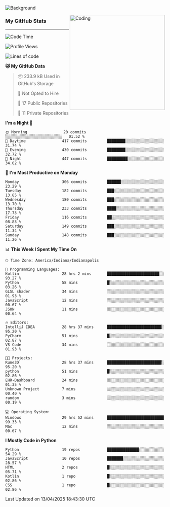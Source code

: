 ![Background](https://github.com/Nguyen-Noah/Nguyen-Noah/assets/112649680/f5d2296f-0508-400c-abcf-47c085708a2a)

<img align="right" alt="Coding" width="300" src="https://cdn.dribbble.com/users/1277312/screenshots/14733298/media/39b1045e593737587dd60e42c8422d1f.gif" >

### My GitHub Stats
---
<!--START_SECTION:waka-->
![Code Time](http://img.shields.io/badge/Code%20Time-519%20hrs%208%20mins-blue)

![Profile Views](http://img.shields.io/badge/Profile%20Views-16-blue)

![Lines of code](https://img.shields.io/badge/From%20Hello%20World%20I%27ve%20Written-14.1%20million%20lines%20of%20code-blue)

**🐱 My GitHub Data** 

> 📦 233.9 kB Used in GitHub's Storage 
 > 
> 🚫 Not Opted to Hire
 > 
> 📜 17 Public Repositories 
 > 
> 🔑 11 Private Repositories 
 > 
**I'm a Night 🦉** 

```text
🌞 Morning                20 commits          ░░░░░░░░░░░░░░░░░░░░░░░░░   01.52 % 
🌆 Daytime                417 commits         ████████░░░░░░░░░░░░░░░░░   31.74 % 
🌃 Evening                430 commits         ████████░░░░░░░░░░░░░░░░░   32.72 % 
🌙 Night                  447 commits         █████████░░░░░░░░░░░░░░░░   34.02 % 
```
📅 **I'm Most Productive on Monday** 

```text
Monday                   306 commits         ██████░░░░░░░░░░░░░░░░░░░   23.29 % 
Tuesday                  182 commits         ███░░░░░░░░░░░░░░░░░░░░░░   13.85 % 
Wednesday                180 commits         ███░░░░░░░░░░░░░░░░░░░░░░   13.70 % 
Thursday                 233 commits         ████░░░░░░░░░░░░░░░░░░░░░   17.73 % 
Friday                   116 commits         ██░░░░░░░░░░░░░░░░░░░░░░░   08.83 % 
Saturday                 149 commits         ███░░░░░░░░░░░░░░░░░░░░░░   11.34 % 
Sunday                   148 commits         ███░░░░░░░░░░░░░░░░░░░░░░   11.26 % 
```


📊 **This Week I Spent My Time On** 

```text
🕑︎ Time Zone: America/Indiana/Indianapolis

💬 Programming Languages: 
Kotlin                   28 hrs 2 mins       ███████████████████████░░   93.27 % 
Python                   58 mins             █░░░░░░░░░░░░░░░░░░░░░░░░   03.26 % 
GLSL shader              34 mins             ░░░░░░░░░░░░░░░░░░░░░░░░░   01.93 % 
JavaScript               12 mins             ░░░░░░░░░░░░░░░░░░░░░░░░░   00.67 % 
JSON                     11 mins             ░░░░░░░░░░░░░░░░░░░░░░░░░   00.64 % 

🔥 Editors: 
IntelliJ IDEA            28 hrs 37 mins      ████████████████████████░   95.20 % 
PyCharm                  51 mins             █░░░░░░░░░░░░░░░░░░░░░░░░   02.87 % 
VS Code                  34 mins             ░░░░░░░░░░░░░░░░░░░░░░░░░   01.93 % 

🐱‍💻 Projects: 
Rune3D                   28 hrs 37 mins      ████████████████████████░   95.20 % 
python                   51 mins             █░░░░░░░░░░░░░░░░░░░░░░░░   02.86 % 
EHR-Dashboard            24 mins             ░░░░░░░░░░░░░░░░░░░░░░░░░   01.35 % 
Unknown Project          7 mins              ░░░░░░░░░░░░░░░░░░░░░░░░░   00.40 % 
random                   3 mins              ░░░░░░░░░░░░░░░░░░░░░░░░░   00.19 % 

💻 Operating System: 
Windows                  29 hrs 52 mins      █████████████████████████   99.33 % 
Mac                      12 mins             ░░░░░░░░░░░░░░░░░░░░░░░░░   00.67 % 
```

**I Mostly Code in Python** 

```text
Python                   19 repos            ██████████████░░░░░░░░░░░   54.29 % 
JavaScript               10 repos            ███████░░░░░░░░░░░░░░░░░░   28.57 % 
HTML                     2 repos             █░░░░░░░░░░░░░░░░░░░░░░░░   05.71 % 
Kotlin                   1 repo              █░░░░░░░░░░░░░░░░░░░░░░░░   02.86 % 
CSS                      1 repo              █░░░░░░░░░░░░░░░░░░░░░░░░   02.86 % 
```




 Last Updated on 13/04/2025 18:43:30 UTC
<!--END_SECTION:waka-->

<!--
**Nguyen-Noah/Nguyen-Noah** is a ✨ _special_ ✨ repository because its `README.md` (this file) appears on your GitHub profile.

Here are some ideas to get you started:

- 🔭 I’m currently working on ...
- 🌱 I’m currently learning ...
- 👯 I’m looking to collaborate on ...
- 🤔 I’m looking for help with ...
- 💬 Ask me about ...
- 📫 How to reach me: ...
- 😄 Pronouns: ...
- ⚡ Fun fact: ...
-->
